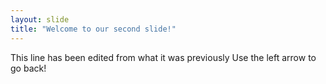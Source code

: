 ```yaml
---
layout: slide
title: "Welcome to our second slide!"
---
```

This line has been edited from what it was previously
Use the left arrow to go back!
